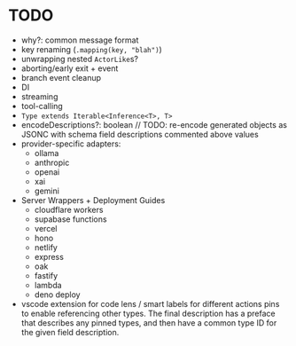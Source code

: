 # TODO

- why?: common message format
- key renaming (`.mapping(key, "blah")`)
- unwrapping nested `ActorLike`s?
- aborting/early exit + event
- branch event cleanup
- DI
- streaming
- tool-calling
- `Type extends Iterable<Inference<T>, T>`
- encodeDescriptions?: boolean // TODO: re-encode generated objects as JSONC
  with schema field descriptions commented above values
- provider-specific adapters:
  - ollama
  - anthropic
  - openai
  - xai
  - gemini
- Server Wrappers + Deployment Guides
  - cloudflare workers
  - supabase functions
  - vercel
  - hono
  - netlify
  - express
  - oak
  - fastify
  - lambda
  - deno deploy
- vscode extension for code lens / smart labels for different actions pins to
  enable referencing other types. The final description has a preface that
  describes any pinned types, and then have a common type ID for the given field
  description.
